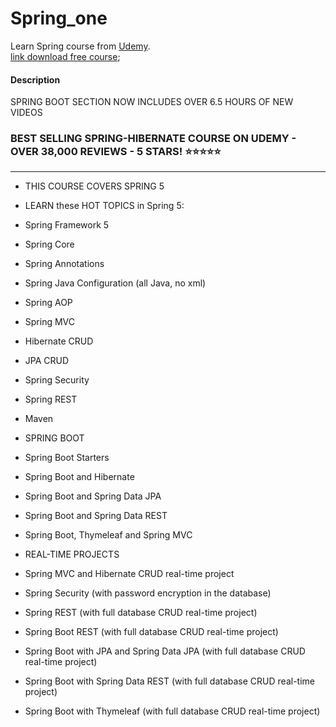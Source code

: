 # Spring_one
Learn Spring course from [Udemy](https://www.udemy.com/course/spring-hibernate-tutorial/). <br/>
[link download free course](https://shareappscrack.com/spring-hibernate-for-beginners/?token=68694832);

#### Description
SPRING BOOT SECTION NOW INCLUDES OVER 6.5 HOURS OF NEW VIDEOS

### BEST SELLING SPRING-HIBERNATE COURSE ON UDEMY - OVER 38,000 REVIEWS - 5 STARS! ⭐️⭐️⭐️⭐️⭐️

---

* THIS COURSE COVERS SPRING 5

* LEARN these HOT TOPICS in Spring 5:

* Spring Framework 5

* Spring Core

* Spring Annotations

* Spring Java Configuration (all Java, no xml)

* Spring AOP

* Spring MVC

*  Hibernate CRUD

* JPA CRUD

* Spring Security

* Spring REST

* Maven

* SPRING BOOT

* Spring Boot Starters

* Spring Boot and Hibernate

* Spring Boot and Spring Data JPA

* Spring Boot and Spring Data REST

* Spring Boot, Thymeleaf and Spring MVC

* REAL-TIME PROJECTS

* Spring MVC and Hibernate CRUD real-time project

* Spring Security (with password encryption in the database)

* Spring REST (with full database CRUD real-time project)

* Spring Boot REST (with full database CRUD real-time project)

* Spring Boot with JPA and Spring Data JPA (with full database CRUD real-time project)

* Spring Boot with Spring Data REST (with full database CRUD real-time project)

* Spring Boot with Thymeleaf (with full database CRUD real-time project)
